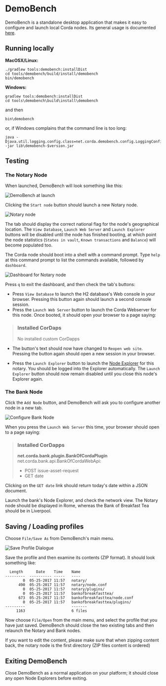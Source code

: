# DemoBench

DemoBench is a standalone desktop application that makes it easy to configure
and launch local Corda nodes. Its general usage is documented
[here](https://docs.corda.net/demobench.html).

## Running locally

**MacOSX/Linux:**

    ./gradlew tools:demobench:installDist
    cd tools/demobench/build/install/demobench
    bin/demobench

**Windows:**

    gradlew tools:demobench:installDist
    cd tools\demobench\build\install\demobench

and then

    bin\demobench

or, if Windows complains that the command line is too long:

    java -Djava.util.logging.config.class=net.corda.demobench.config.LoggingConfig -jar lib\demobench-$version.jar

## Testing
### The Notary Node

When launched, DemoBench will look something like this:

![DemoBench at launch](demobench-initial.png)

Clicking the `Start node` button should launch a new Notary node.

![Notary node](demobench-notary.png)

The tab should display the correct national flag for the node's geographical
location. The `View Database`, `Launch Web Server` and `Launch Explorer` buttons
will be disabled until the node has finished booting, at which point the node
statistics (`States in vault`, `Known transactions` and `Balance`) will become
populated too.

The Corda node should boot into a shell with a command prompt. Type `help` at
this command prompt to list the commands available, followed by `dashboard`.

![Dashboard for Notary node](demobench-dashboard.png)

Press `q` to exit the dashboard, and then check the tab's buttons:

- Press `View Database` to launch the H2 database's Web console in your browser.
Pressing this button again should launch a second console session.
- Press the `Launch Web Server` button to launch the Corda Webserver for this
node. Once booted, it should open your browser to a page saying:
> ### Installed CorDaps
> No installed custom CorDapps

- The button's text should now have changed to `Reopen web site`. Pressing the
button again should open a new session in your browser.

- Press the `Launch Explorer` button to launch the [Node Explorer](https://docs.corda.net/node-explorer.html) for this notary. You should be logged into the
Explorer automatically. The `Launch Explorer` button should now remain disabled
until you close this node's Explorer again.

### The Bank Node

Click the `Add Node` button, and DemoBench will ask you to configure another
node in a new tab.

![Configure Bank Node](demobench-configure-bank.png)

When you press the `Launch Web Server` this time, your browser should open to a
page saying:
> ### Installed CorDapps
> **net.corda.bank.plugin.BankOfCordaPlugin**<br/>
> net.corda.bank.api.BankOfCordaWebApi:
> - POST issue-asset-request
> - GET date

Clicking on the `GET date` link should return today's date within a JSON document.

Launch the bank's Node Explorer, and check the network view. The Notary node
should be displayed in Rome, whereas the Bank of Breakfast Tea should be in
Liverpool.

## Saving / Loading profiles

Choose `File/Save As` from DemoBench's main menu.

![Save Profile Dialogue](demobench-save-profile.png)

Save the profile and then examine its contents (ZIP format). It should look
something like:

```
  Length      Date    Time    Name
---------  ---------- -----   ----
        0  05-25-2017 11:57   notary/
      490  05-25-2017 11:57   notary/node.conf
        0  05-25-2017 11:57   notary/plugins/
        0  05-25-2017 11:57   bankofbreakfasttea/
      673  05-25-2017 11:57   bankofbreakfasttea/node.conf
        0  05-25-2017 11:57   bankofbreakfasttea/plugins/
---------                     -------
     1163                     6 files
```

Now choose `File/Open` from the main menu, and select the profile that you have
just saved. DemoBench should close the two existing tabs and then relaunch the
Notary and Bank nodes.

If you want to edit the content, please make sure that when zipping content back, 
the notary node is the first directory (ZIP files content is ordered) 

## Exiting DemoBench

Close DemoBench as a normal application on your platform; it should close any
open Node Explorers before exiting.
